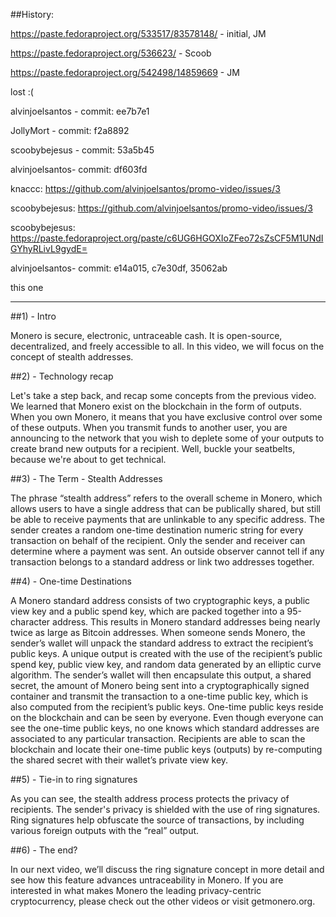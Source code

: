##History:

https://paste.fedoraproject.org/533517/83578148/ - initial, JM

https://paste.fedoraproject.org/536623/ - Scoob

https://paste.fedoraproject.org/542498/14859669 - JM

lost :( 

alvinjoelsantos - commit: ee7b7e1

JollyMort - commit: f2a8892

scoobybejesus - commit: 53a5b45

alvinjoelsantos- commit: df603fd

knaccc: https://github.com/alvinjoelsantos/promo-video/issues/3

scoobybejesus: https://github.com/alvinjoelsantos/promo-video/issues/3

scoobybejesus: https://paste.fedoraproject.org/paste/c6UG6HGOXIoZFeo72sZsCF5M1UNdIGYhyRLivL9gydE=

alvinjoelsantos- commit: e14a015, c7e30df, 35062ab

this one

---

##1) - Intro

Monero is secure, electronic, untraceable cash. It is open-source, decentralized, and freely accessible to all. 
In this video, we will focus on the concept of stealth addresses.
 
##2) - Technology recap

Let's take a step back, and recap some concepts from the previous video.
We learned that Monero exist on the blockchain in the form of outputs.
When you own Monero, it means that you have exclusive control over some of these outputs.
When you transmit funds to another user, you are announcing to the network that you wish to deplete some of your outputs to create brand new outputs for a recipient.
Well, buckle your seatbelts, because we're about to get technical.

##3) - The Term - Stealth Addresses

The phrase “stealth address” refers to the overall scheme in Monero, which allows users to have a single address that can be publically shared, but still be able to receive payments that are unlinkable to any specific address.
The sender creates a random one-time destination numeric string for every transaction on behalf of the recipient.
Only the sender and receiver can determine where a payment was sent.
An outside observer cannot tell if any transaction belongs to a standard address or link two addresses together.

##4) - One-time Destinations

A Monero standard address consists of two cryptographic keys, a public view key and a public spend key, which are packed together into a 95-character address.
This results in Monero standard addresses being nearly twice as large as Bitcoin addresses.
When someone sends Monero, the sender’s wallet will unpack the standard address to extract the recipient’s public keys.
A unique output is created with the use of the recipient’s public spend key, public view key, and random data generated by an elliptic curve algorithm.
The sender’s wallet will then encapsulate this output, a shared secret, the amount of Monero being sent into a cryptographically signed container and transmit the transaction to a one-time public key, which is also computed from the recipient’s public keys.
One-time public keys reside on the blockchain and can be seen by everyone. Even though everyone can see the one-time public keys, no one knows which standard addresses are associated to any particular transaction.
Recipients are able to scan the blockchain and locate their one-time public keys (outputs) by re-computing the shared secret with their wallet’s private view key.
 
##5) - Tie-in to ring signatures

As you can see, the stealth address process protects the privacy of recipients.
The sender's privacy is shielded with the use of ring signatures.
Ring signatures help obfuscate the source of transactions, by including various foreign outputs with the “real” output.
 
##6) - The end?

In our next video, we’ll discuss the ring signature concept in more detail and see how this feature advances untraceability in Monero.
If you are interested in what makes Monero the leading privacy-centric cryptocurrency, please check out the other videos or visit getmonero.org.
